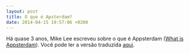 ```yaml
---
layout: post
title: O que é Apsterdam?
date: 2014-04-15 19:57:06 +0200
---
```


Há quase 3 anos, Mike Lee escreveu sobre o que é Appsterdam ([What is Appsterdam](http://mur.mu.rs/2011/06/30/what-is-appsterdam/)). Você pode ler a versão traduzida [aqui](http://brasil.appsterdam.rs/what-is-appsterdam).